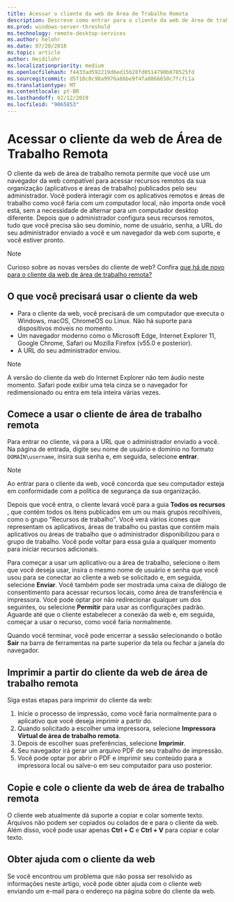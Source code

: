 ```yaml
---
title: Acessar o cliente da web de Área de Trabalho Remota
description: Descreve como entrar para o cliente da web de área de trabalho remota.
ms.prod: windows-server-threshold
ms.technology: remote-desktop-services
ms.author: helohr
ms.date: 07/20/2018
ms.topic: article
author: Heidilohr
ms.localizationpriority: medium
ms.openlocfilehash: f4433ad592219d6ed15b28fd0514790b078525fd
ms.sourcegitcommit: d5f10c0c98a9976a86be9f4fa8866650c7fcfc1a
ms.translationtype: MT
ms.contentlocale: pt-BR
ms.lasthandoff: 02/12/2019
ms.locfileid: "9065853"
---
```

# Acessar o cliente da web de Área de Trabalho Remota

O cliente da web de área de trabalho remota permite que você use um navegador da web compatível para acessar recursos remotos da sua organização (aplicativos e áreas de trabalho) publicados pelo seu administrador. Você poderá interagir com os aplicativos remotos e áreas de trabalho como você faria com um computador local, não importa onde você está, sem a necessidade de alternar para um computador desktop diferente. Depois que o administrador configura seus recursos remotos, tudo que você precisa são seu domínio, nome de usuário, senha, a URL do seu administrador enviado a você e um navegador da web com suporte, e você estiver pronto.

>[!NOTE]
>Curioso sobre as novas versões do cliente de web? Confira [que há de novo para o cliente da web de área de trabalho remota?](web-client-whatsnew.md)

## O que você precisará usar o cliente da web

* Para o cliente da web, você precisará de um computador que executa o Windows, macOS, ChromeOS ou Linux. Não há suporte para dispositivos móveis no momento.
* Um navegador moderno como o Microsoft Edge, Internet Explorer 11, Google Chrome, Safari ou Mozilla Firefox (v55.0 e posterior).
* A URL do seu administrador enviou.

>[!NOTE]
>A versão do cliente da web do Internet Explorer não tem áudio neste momento.
>Safari pode exibir uma tela cinza se o navegador for redimensionado ou entra em tela inteira várias vezes.

## Comece a usar o cliente de área de trabalho remota

Para entrar no cliente, vá para a URL que o administrador enviado a você. Na página de entrada, digite seu nome de usuário e domínio no formato ```DOMAIN\username```, insira sua senha e, em seguida, selecione **entrar**.

>[!NOTE]
>Ao entrar para o cliente da web, você concorda que seu computador esteja em conformidade com a política de segurança da sua organização.

Depois que você entra, o cliente levará você para a guia **Todos os recursos** , que contém todos os itens publicados em um ou mais grupos recolhíveis, como o grupo "Recursos de trabalho". Você verá vários ícones que representam os aplicativos, áreas de trabalho ou pastas que contêm mais aplicativos ou áreas de trabalho que o administrador disponibilizou para o grupo de trabalho. Você pode voltar para essa guia a qualquer momento para iniciar recursos adicionais.

Para começar a usar um aplicativo ou a área de trabalho, selecione o item que você deseja usar, insira o mesmo nome de usuário e senha que você usou para se conectar ao cliente a web se solicitado e, em seguida, selecione **Enviar**. Você também pode ser mostrada uma caixa de diálogo de consentimento para acessar recursos locais, como área de transferência e impressora. Você pode optar por não redirecionar qualquer um dos seguintes, ou selecione **Permitir** para usar as configurações padrão. Aguarde até que o cliente estabelecer a conexão da web e, em seguida, começar a usar o recurso, como você faria normalmente.

Quando você terminar, você pode encerrar a sessão selecionando o botão **Sair** na barra de ferramentas na parte superior da tela ou fechar a janela do navegador.

## Imprimir a partir do cliente da web de área de trabalho remota

Siga estas etapas para imprimir do cliente da web:

1. Inicie o processo de impressão, como você faria normalmente para o aplicativo que você deseja imprimir a partir do.
2. Quando solicitado a escolher uma impressora, selecione **Impressora Virtual de área de trabalho remota**.
3. Depois de escolher suas preferências, selecione **Imprimir**.
4. Seu navegador irá gerar um arquivo PDF de seu trabalho de impressão.
5. Você pode optar por abrir o PDF e imprimir seu conteúdo para a impressora local ou salve-o em seu computador para uso posterior.

## Copie e cole o cliente da web de área de trabalho remota

O cliente web atualmente dá suporte a copiar e colar somente texto. Arquivos não podem ser copiados ou colados de e para o cliente da web. Além disso, você pode usar apenas **Ctrl + C** e **Ctrl + V** para copiar e colar texto.

## Obter ajuda com o cliente da web

Se você encontrou um problema que não possa ser resolvido as informações neste artigo, você pode obter ajuda com o cliente web enviando um e-mail para o endereço na página sobre do cliente da web.